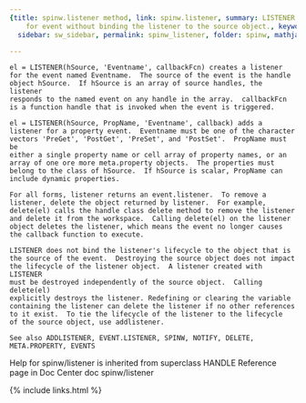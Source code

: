 ```yaml
---
{title: spinw.listener method, link: spinw.listener, summary: LISTENER  Add listener
    for event without binding the listener to the source object., keywords: sample,
  sidebar: sw_sidebar, permalink: spinw_listener, folder: spinw, mathjax: true}

---
```

    el = LISTENER(hSource, 'Eventname', callbackFcn) creates a listener
    for the event named Eventname.  The source of the event is the handle  
    object hSource.  If hSource is an array of source handles, the listener
    responds to the named event on any handle in the array.  callbackFcn
    is a function handle that is invoked when the event is triggered.
 
    el = LISTENER(hSource, PropName, 'Eventname', callback) adds a 
    listener for a property event.  Eventname must be one of the character 
    vectors 'PreGet', 'PostGet', 'PreSet', and 'PostSet'.  PropName must be 
    either a single property name or cell array of property names, or an
    array of one ore more meta.property objects.  The properties must 
    belong to the class of hSource.  If hSource is scalar, PropName can 
    include dynamic properties.
    
    For all forms, listener returns an event.listener.  To remove a
    listener, delete the object returned by listener.  For example,
    delete(el) calls the handle class delete method to remove the listener
    and delete it from the workspace.  Calling delete(el) on the listener
    object deletes the listener, which means the event no longer causes
    the callback function to execute. 
 
    LISTENER does not bind the listener's lifecycle to the object that is
    the source of the event.  Destroying the source object does not impact
    the lifecycle of the listener object.  A listener created with LISTENER
    must be destroyed independently of the source object.  Calling delete(el) 
    explicitly destroys the listener. Redefining or clearing the variable
    containing the listener can delete the listener if no other references
    to it exist.  To tie the lifecycle of the listener to the lifecycle
    of the source object, use addlistener.
 
    See also ADDLISTENER, EVENT.LISTENER, SPINW, NOTIFY, DELETE, META.PROPERTY, EVENTS
Help for spinw/listener is inherited from superclass HANDLE
    Reference page in Doc Center
       doc spinw/listener

{% include links.html %}
